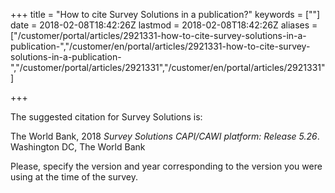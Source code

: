 ﻿+++
title = "How to cite Survey Solutions in a publication?"
keywords = [""]
date = 2018-02-08T18:42:26Z
lastmod = 2018-02-08T18:42:26Z
aliases = ["/customer/portal/articles/2921331-how-to-cite-survey-solutions-in-a-publication-","/customer/en/portal/articles/2921331-how-to-cite-survey-solutions-in-a-publication-","/customer/portal/articles/2921331","/customer/en/portal/articles/2921331"]

+++

The suggested citation for Survey Solutions is:  
  
The World Bank, 2018 *Survey Solutions CAPI/CAWI platform: Release
5.26*. Washington DC, The World Bank  
  
Please, specify the version and year corresponding to the version you
were using at the time of the survey.
